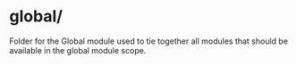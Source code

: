 # global/
Folder for the Global module used to tie together all modules that should be available in the global module scope.